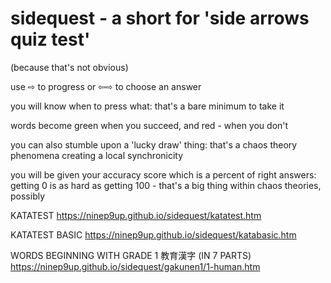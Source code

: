 # sidequest - a short for 'side arrows quiz test' 
(because that's not obvious)

use ⇨ to progress or ⇦⇨ to choose an answer

you will know when to press what:
that's a bare minimum to take it

words become green when you succeed, and red - when you don't

you can also stumble upon a 'lucky draw' thing:
that's a chaos theory phenomena creating a local synchronicity

you will be given your accuracy score which is a percent of right answers: getting 0 is as hard as getting 100 - that's a big thing within chaos theories, possibly

KATATEST
https://ninep9up.github.io/sidequest/katatest.htm

KATATEST BASIC
https://ninep9up.github.io/sidequest/katabasic.htm

WORDS BEGINNING WITH GRADE 1 教育漢字 (IN 7 PARTS)
https://ninep9up.github.io/sidequest/gakunen1/1-human.htm
